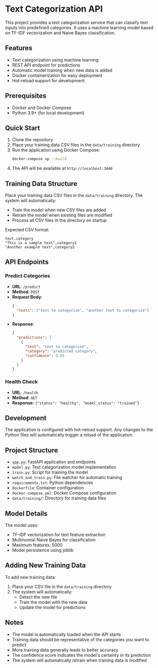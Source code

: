 # Text Categorization API

This project provides a text categorization service that can classify text inputs into predefined categories. It uses a machine learning model based on TF-IDF vectorization and Naive Bayes classification.

## Features

- Text categorization using machine learning
- REST API endpoint for predictions
- Automatic model training when new data is added
- Docker containerization for easy deployment
- Hot-reload support for development

## Prerequisites

- Docker and Docker Compose
- Python 3.9+ (for local development)

## Quick Start

1. Clone the repository
2. Place your training data CSV files in the `data/training` directory
3. Run the application using Docker Compose:
   ```bash
   docker-compose up --build
   ```
4. The API will be available at `http://localhost:3040`

## Training Data Structure

Place your training data CSV files in the `data/training` directory. The system will automatically:
- Train the model when new CSV files are added
- Retrain the model when existing files are modified
- Process all CSV files in the directory on startup

Expected CSV format:
```csv
text,category
"This is a sample text",category1
"Another example text",category2
```

## API Endpoints

### Predict Categories
- **URL**: `/predict`
- **Method**: `POST`
- **Request Body**:
  ```json
  {
    "texts": ["text to categorize", "another text to categorize"]
  }
  ```
- **Response**:
  ```json
  {
    "predictions": [
      {
        "text": "text to categorize",
        "category": "predicted_category",
        "confidence": 0.95
      }
    ]
  }
  ```

### Health Check
- **URL**: `/health`
- **Method**: `GET`
- **Response**: `{"status": "healthy", "model_status": "trained"}`

## Development

The application is configured with hot-reload support. Any changes to the Python files will automatically trigger a reload of the application.

## Project Structure

- `app.py`: FastAPI application and endpoints
- `model.py`: Text categorization model implementation
- `train.py`: Script for training the model
- `watch_and_train.py`: File watcher for automatic training
- `requirements.txt`: Python dependencies
- `Dockerfile`: Container configuration
- `docker-compose.yml`: Docker Compose configuration
- `data/training/`: Directory for training data files

## Model Details

The model uses:
- TF-IDF vectorization for text feature extraction
- Multinomial Naive Bayes for classification
- Maximum features: 5000
- Model persistence using joblib

## Adding New Training Data

To add new training data:

1. Place your CSV file in the `data/training` directory
2. The system will automatically:
   - Detect the new file
   - Train the model with the new data
   - Update the model for predictions

## Notes

- The model is automatically loaded when the API starts
- Training data should be representative of the categories you want to predict
- More training data generally leads to better accuracy
- The confidence score indicates the model's certainty in its prediction
- The system will automatically retrain when training data is modified 